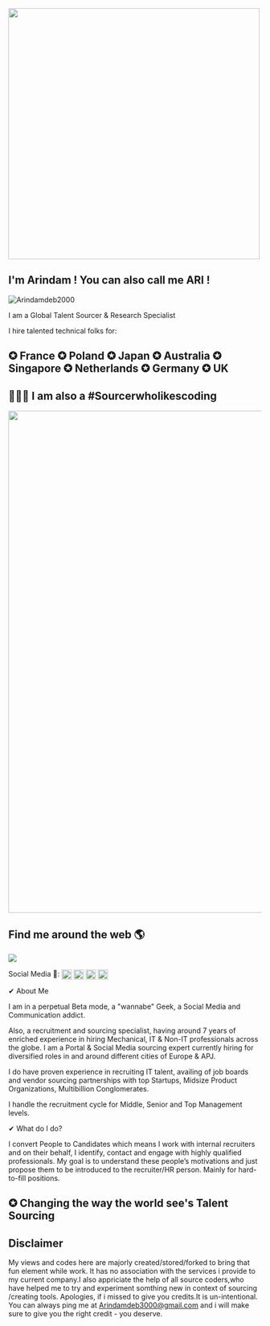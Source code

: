 <img src="https://cdn.dribbble.com/users/1418633/screenshots/5106121/hi-dribbble-studiotale.gif" align="centre" height="undefined" width="500" />
</div>
<h2 align="left">I'm Arindam ! You can also call me ARI !</h2>


<div align="centre">
<p align="left"> <img src="https://github-readme-stats.vercel.app/api?username=Arindamdeb2000&show_icons=true" alt="Arindamdeb2000" /> </p>


I am a Global Talent Sourcer & Research Specialist



I hire talented technical folks for: <h2 align="left">✪ France ✪ Poland ✪ Japan ✪ Australia ✪ Singapore ✪ Netherlands ✪ Germany ✪ UK</h2> 

<h2 align="centre">👨🏾‍💻 I am also a #Sourcerwholikescoding</h2>
<img src="https://ampron.eu/wp-content/uploads/2019/01/code-developer.gif" align="centre" height="undefined" width="1000" />
</div>

<h2 align="left">Find me around the web 🌎</h2>

<div align="center">
<img src="https://komarev.com/ghpvc/?username=arindamdeb2000&&style=flat-square" align="left" />
</div>

<br />
<p align="left">Social Media 🔗:
<a href="https://twitter.com/Arindamdeb3000" target="blank"><img align="center" src="https://cdn.jsdelivr.net/npm/simple-icons@3.0.1/icons/twitter.svg" alt="Arindamdeb2000" height="20" width="20" /></a>
<a href="https://linkedin.com/in/arindamdeb" target="blank"><img align="center" src="https://cdn.jsdelivr.net/npm/simple-icons@3.0.1/icons/linkedin.svg" alt="Arindamdeb2000" height="20" width="20" /></a>
<a href="https://fb.com/Arindamdeb3000" target="blank"><img align="center" src="https://cdn.jsdelivr.net/npm/simple-icons@3.0.1/icons/facebook.svg" alt="Arindamdeb2000" height="20" width="20" /></a>
<a href="https://instagram.com/Arindamdeb3000" target="blank"><img align="center" src="https://cdn.jsdelivr.net/npm/simple-icons@3.0.1/icons/instagram.svg" alt="Arindamdeb2000" height="20" width="20" /></a>
</p>

✔ About Me

I am in a perpetual Beta mode, a "wannabe" Geek, a Social Media and Communication addict.

Also, a recruitment and sourcing specialist, having around 7 years of enriched experience in hiring Mechanical, IT & Non-IT professionals across the globe. I am a Portal & Social Media sourcing expert currently hiring for diversified roles in and around different cities of Europe & APJ.

I do have proven experience in recruiting IT talent, availing of job boards and vendor sourcing partnerships with top Startups, Midsize Product Organizations, Multibillion Conglomerates.

I handle the recruitment cycle for Middle, Senior and Top Management levels.

✔ What do I do?

I convert People to Candidates which means I work with internal recruiters and on their behalf, I identify, contact and engage with highly qualified professionals. My goal is to understand these people’s motivations and just propose them to be introduced to the recruiter/HR person. Mainly for hard-to-fill positions.

<h2 align="left">✪ Changing the way the world see's Talent Sourcing</h2> 



<h2 align="left">Disclaimer</h2> 

My views and codes here are majorly created/stored/forked to bring that fun element while work. It has no association with the services i provide to my current company.I also appriciate the help of all source coders,who have helped me to try and experiment somthing new in context of sourcing /creating tools. Apologies, if i missed to give you credits.It is un-intentional. You can always ping me at Arindamdeb3000@gmail.com and i will  make sure to give you the right credit -  you deserve.   
